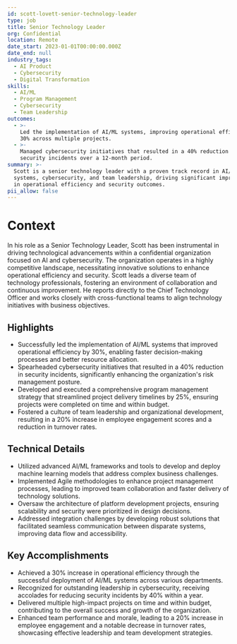 ```yaml
---
id: scott-lovett-senior-technology-leader
type: job
title: Senior Technology Leader
org: Confidential
location: Remote
date_start: 2023-01-01T00:00:00.000Z
date_end: null
industry_tags:
  - AI Product
  - Cybersecurity
  - Digital Transformation
skills:
  - AI/ML
  - Program Management
  - Cybersecurity
  - Team Leadership
outcomes:
  - >-
    Led the implementation of AI/ML systems, improving operational efficiency by
    30% across multiple projects.
  - >-
    Managed cybersecurity initiatives that resulted in a 40% reduction in
    security incidents over a 12-month period.
summary: >-
  Scott is a senior technology leader with a proven track record in AI/ML
  systems, cybersecurity, and team leadership, driving significant improvements
  in operational efficiency and security outcomes.
pii_allow: false
---
```


# Context
In his role as a Senior Technology Leader, Scott has been instrumental in driving technological advancements within a confidential organization focused on AI and cybersecurity. The organization operates in a highly competitive landscape, necessitating innovative solutions to enhance operational efficiency and security. Scott leads a diverse team of technology professionals, fostering an environment of collaboration and continuous improvement. He reports directly to the Chief Technology Officer and works closely with cross-functional teams to align technology initiatives with business objectives.

## Highlights
- Successfully led the implementation of AI/ML systems that improved operational efficiency by 30%, enabling faster decision-making processes and better resource allocation.
- Spearheaded cybersecurity initiatives that resulted in a 40% reduction in security incidents, significantly enhancing the organization's risk management posture.
- Developed and executed a comprehensive program management strategy that streamlined project delivery timelines by 25%, ensuring projects were completed on time and within budget.
- Fostered a culture of team leadership and organizational development, resulting in a 20% increase in employee engagement scores and a reduction in turnover rates.

## Technical Details
- Utilized advanced AI/ML frameworks and tools to develop and deploy machine learning models that address complex business challenges.
- Implemented Agile methodologies to enhance project management processes, leading to improved team collaboration and faster delivery of technology solutions.
- Oversaw the architecture of platform development projects, ensuring scalability and security were prioritized in design decisions.
- Addressed integration challenges by developing robust solutions that facilitated seamless communication between disparate systems, improving data flow and accessibility.

## Key Accomplishments
- Achieved a 30% increase in operational efficiency through the successful deployment of AI/ML systems across various departments.
- Recognized for outstanding leadership in cybersecurity, receiving accolades for reducing security incidents by 40% within a year.
- Delivered multiple high-impact projects on time and within budget, contributing to the overall success and growth of the organization.
- Enhanced team performance and morale, leading to a 20% increase in employee engagement and a notable decrease in turnover rates, showcasing effective leadership and team development strategies.
